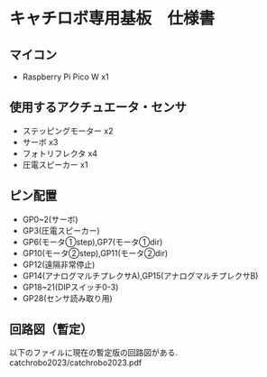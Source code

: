 # キャチロボ専用基板　仕様書
## マイコン
- Raspberry Pi Pico W x1

## 使用するアクチュエータ・センサ
- ステッピングモーター x2
- サーボ x3
- フォトリフレクタ x4
- 圧電スピーカー x1

## ピン配置
- GP0~2(サーボ)
- GP3(圧電スピーカー)
- GP6(モータ①step),GP7(モータ①dir)
- GP10(モータ②step),GP11(モータ②dir)
- GP12(遠隔非常停止)
- GP14(アナログマルチプレクサA),GP15(アナログマルチプレクサB)
- GP18~21(DIPスイッチ0-3)
- GP28(センサ読み取り用)

## 回路図（暫定）
以下のファイルに現在の暫定版の回路図がある.
catchrobo2023/catchrobo2023.pdf